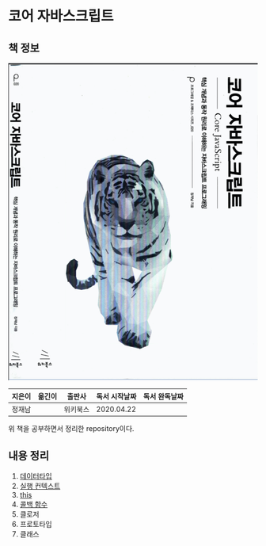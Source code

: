 # 코어 자바스크립트

## 책 정보

![표지](images/cover.png)

|지은이|옮긴이|출판사|독서 시작날짜|독서 완독날짜|
|----|-----|----|---------|----------|
|정재남||위키북스|2020.04.22||

위 책을 공부하면서 정리한 repository이다.

## 내용 정리

1. [데이터타입](contents/part_1.md)
2. [실행 컨텍스트](contents/part_2.md)
3. [this](contents/part_3.md)
4. [콜백 함수](contents/part_4.md)
5. 클로저
6. 프로토타입
7. 클래스